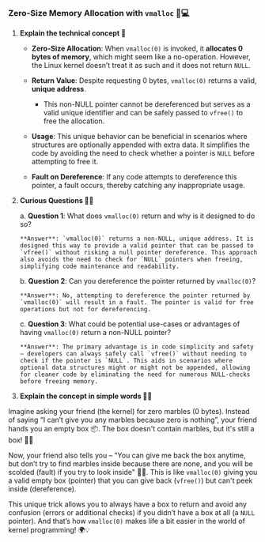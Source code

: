 ### Zero-Size Memory Allocation with `vmalloc` 🧠💻

1. **Explain the technical concept 📘**

    - **Zero-Size Allocation**: When `vmalloc(0)` is invoked, it **allocates 0 bytes of memory**, which might seem like a no-operation. However, the Linux kernel doesn’t treat it as such and it does not return `NULL`.
    
    - **Return Value**: Despite requesting 0 bytes, `vmalloc(0)` returns a valid, **unique address**.
        -  This non-NULL pointer cannot be dereferenced but serves as a valid unique identifier and can be safely passed to `vfree()` to free the allocation.
    
    - **Usage**: This unique behavior can be beneficial in scenarios where structures are optionally appended with extra data. It simplifies the code by avoiding the need to check whether a pointer is `NULL` before attempting to free it.
    
    - **Fault on Dereference**: If any code attempts to dereference this pointer, a fault occurs, thereby catching any inappropriate usage.

2. **Curious Questions 🤔🔄**

    a. **Question 1**: What does `vmalloc(0)` return and why is it designed to do so?

       **Answer**: `vmalloc(0)` returns a non-NULL, unique address. It is designed this way to provide a valid pointer that can be passed to `vfree()` without risking a null pointer dereference. This approach also avoids the need to check for `NULL` pointers when freeing, simplifying code maintenance and readability.
    
    b. **Question 2**: Can you dereference the pointer returned by `vmalloc(0)`?

       **Answer**: No, attempting to dereference the pointer returned by `vmalloc(0)` will result in a fault. The pointer is valid for free operations but not for dereferencing.
    
    c. **Question 3**: What could be potential use-cases or advantages of having `vmalloc(0)` return a non-NULL pointer?

       **Answer**: The primary advantage is in code simplicity and safety – developers can always safely call `vfree()` without needing to check if the pointer is `NULL`. This aids in scenarios where optional data structures might or might not be appended, allowing for cleaner code by eliminating the need for numerous NULL-checks before freeing memory.
    
3. **Explain the concept in simple words 🌱💬**

Imagine asking your friend (the kernel) for zero marbles (0 bytes). Instead of saying “I can’t give you any marbles because zero is nothing”, your friend hands you an empty box 📦. The box doesn't contain marbles, but it's still a box! 🚫🔵 

Now, your friend also tells you – "You can give me back the box anytime, but don’t try to find marbles inside because there are none, and you will be scolded (fault) if you try to look inside" 🚫👀. This is like `vmalloc(0)` giving you a valid empty box (pointer) that you can give back (`vfree()`) but can't peek inside (dereference).

This unique trick allows you to always have a box to return and avoid any confusion (errors or additional checks) if you didn’t have a box at all (a `NULL` pointer). And that’s how `vmalloc(0)` makes life a bit easier in the world of kernel programming! 🌍💡